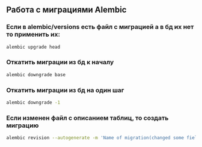 ## Работа с миграциями Alembic

### Если в alembic/versions есть файл с миграцией а в бд их нет то применить их:
```bash
alembic upgrade head
```  
### Откатить миграции из бд к началу
```bash
alembic downgrade base
```

###  Откатить миграции из бд на один шаг 
```bash
alembic downgrade -1
```

### Если изменен файл с описанием таблиц, то создать миграцию
```bash
alembic revision --autogenerate -m 'Name of migration(changed some field or created user table)'
```
